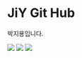 # JiY Git Hub
박지용입니다.


<img src="https://img.shields.io/badge/kotlin-7F52FF?style=for-the-badge&logo=kotlin&logoColor=white">


<img src="https://img.shields.io/badge/c++-00599C?style=for-the-badge&logo=cplusplus&logoColor=white">

<img src="https://img.shields.io/badge/Android-34A853?style=for-the-badge&logo=android&logoColor=white">
